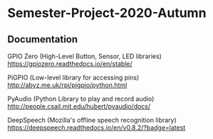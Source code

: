 # Semester-Project-2020-Autumn

## Documentation

GPIO Zero (High-Level Button, Sensor, LED libraries)
https://gpiozero.readthedocs.io/en/stable/

PiGPIO (Low-level library for accessing pins)
http://abyz.me.uk/rpi/pigpio/python.html

PyAudio (Python Library to play and record audio)
http://people.csail.mit.edu/hubert/pyaudio/docs/

DeepSpeech (Mozilla's offline speech recognition library)
https://deepspeech.readthedocs.io/en/v0.8.2/?badge=latest